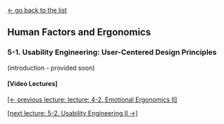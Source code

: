 [← go back to the list](https://HandongHCI.github.io/Courses)

## Human Factors and Ergonomics

### 5-1. Usability Engineering: User-Centered Design Principles

(introduction - provided soon)

#### [Video Lectures]




[[← previous lecture: lecture: 4-2. Emotional Ergonomics II]](HFE04_2.md)

[[next lecture: 5-2. Usability Engineering II →]](HFE05_2.md)